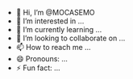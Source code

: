 - 👋 Hi, I’m @MOCASEMO
- 👀 I’m interested in ...
- 🌱 I’m currently learning ...
- 💞️ I’m looking to collaborate on ...
- 📫 How to reach me ...
- 😄 Pronouns: ...
- ⚡ Fun fact: ...

<!---
MOCASEMO/MOCASEMO is a ✨ special ✨ repository because its `README.md` (this file) appears on your GitHub profile.
You can click the Preview link to take a look at your changes.
--->
